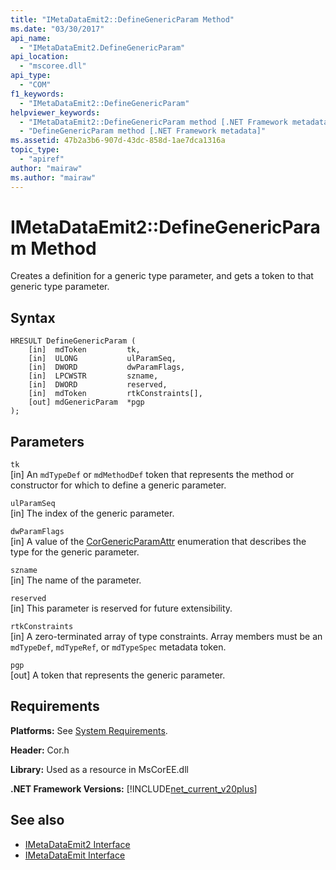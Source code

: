 ```yaml
---
title: "IMetaDataEmit2::DefineGenericParam Method"
ms.date: "03/30/2017"
api_name: 
  - "IMetaDataEmit2.DefineGenericParam"
api_location: 
  - "mscoree.dll"
api_type: 
  - "COM"
f1_keywords: 
  - "IMetaDataEmit2::DefineGenericParam"
helpviewer_keywords: 
  - "IMetaDataEmit2::DefineGenericParam method [.NET Framework metadata]"
  - "DefineGenericParam method [.NET Framework metadata]"
ms.assetid: 47b2a3b6-907d-43dc-858d-1ae7dca1316a
topic_type: 
  - "apiref"
author: "mairaw"
ms.author: "mairaw"
---
```

# IMetaDataEmit2::DefineGenericParam Method
Creates a definition for a generic type parameter, and gets a token to that generic type parameter.  
  
## Syntax  
  
```  
HRESULT DefineGenericParam (   
    [in]  mdToken         tk,   
    [in]  ULONG           ulParamSeq,   
    [in]  DWORD           dwParamFlags,   
    [in]  LPCWSTR         szname,   
    [in]  DWORD           reserved,   
    [in]  mdToken         rtkConstraints[],   
    [out] mdGenericParam  *pgp  
);  
```  
  
## Parameters  
 `tk`  
 [in] An `mdTypeDef` or `mdMethodDef` token that represents the method or constructor for which to define a generic parameter.  
  
 `ulParamSeq`  
 [in] The index of the generic parameter.  
  
 `dwParamFlags`  
 [in] A value of the [CorGenericParamAttr](../../../../docs/framework/unmanaged-api/metadata/corgenericparamattr-enumeration.md) enumeration that describes the type for the generic parameter.  
  
 `szname`  
 [in] The name of the parameter.  
  
 `reserved`  
 [in] This parameter is reserved for future extensibility.  
  
 `rtkConstraints`  
 [in] A zero-terminated array of type constraints. Array members must be an `mdTypeDef`, `mdTypeRef`, or `mdTypeSpec` metadata token.  
  
 `pgp`  
 [out] A token that represents the generic parameter.  
  
## Requirements  
 **Platforms:** See [System Requirements](../../../../docs/framework/get-started/system-requirements.md).  
  
 **Header:** Cor.h  
  
 **Library:** Used as a resource in MsCorEE.dll  
  
 **.NET Framework Versions:** [!INCLUDE[net_current_v20plus](../../../../includes/net-current-v20plus-md.md)]  
  
## See also
- [IMetaDataEmit2 Interface](../../../../docs/framework/unmanaged-api/metadata/imetadataemit2-interface.md)
- [IMetaDataEmit Interface](../../../../docs/framework/unmanaged-api/metadata/imetadataemit-interface.md)
